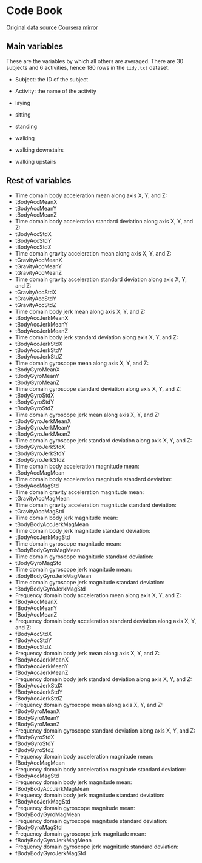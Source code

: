 # Code Book

[Original data source](http://archive.ics.uci.edu/ml/datasets/Human+Activity+Recognition+Using+Smartphones)
[Coursera mirror](https://d396qusza40orc.cloudfront.net/getdata%2Fprojectfiles%2FUCI%20HAR%20Dataset.zip)

## Main variables

These are the variables by which all others are averaged. There are 30 subjects and
6 activities, hence 180 rows in the `tidy.txt` dataset.

 - Subject: the ID of the subject
 - Activity: the name of the activity

  - laying
  - sitting
  - standing
  - walking
  - walking downstairs
  - walking upstairs

## Rest of variables

 - Time domain body acceleration mean along axis X, Y, and Z:
  - tBodyAccMeanX
  - tBodyAccMeanY
  - tBodyAccMeanZ
 - Time domain body acceleration standard deviation along axis X, Y, and Z:
  - tBodyAccStdX
  - tBodyAccStdY
  - tBodyAccStdZ
 - Time domain gravity acceleration mean along axis X, Y, and Z:
  - tGravityAccMeanX
  - tGravityAccMeanY
  - tGravityAccMeanZ
 - Time domain gravity acceleration standard deviation along axis X, Y, and Z:
  - tGravityAccStdX
  - tGravityAccStdY
  - tGravityAccStdZ
 - Time domain body jerk mean along axis X, Y, and Z:
  - tBodyAccJerkMeanX
  - tBodyAccJerkMeanY
  - tBodyAccJerkMeanZ
 - Time domain body jerk standard deviation along axis X, Y, and Z:
  - tBodyAccJerkStdX
  - tBodyAccJerkStdY
  - tBodyAccJerkStdZ
 - Time domain gyroscope mean along axis X, Y, and Z:
  - tBodyGyroMeanX
  - tBodyGyroMeanY
  - tBodyGyroMeanZ
 - Time domain gyroscope standard deviation along axis X, Y, and Z:
  - tBodyGyroStdX
  - tBodyGyroStdY
  - tBodyGyroStdZ
 - Time domain gyroscope jerk mean along axis X, Y, and Z:
  - tBodyGyroJerkMeanX
  - tBodyGyroJerkMeanY
  - tBodyGyroJerkMeanZ
 - Time domain gyroscope jerk standard deviation along axis X, Y, and Z:
  - tBodyGyroJerkStdX
  - tBodyGyroJerkStdY
  - tBodyGyroJerkStdZ
 - Time domain body acceleration magnitude mean:
  - tBodyAccMagMean
 - Time domain body acceleration magnitude standard deviation:
  - tBodyAccMagStd
 - Time domain gravity acceleration magnitude mean:
  - tGravityAccMagMean
 - Time domain gravity acceleration magnitude standard deviation:
  - tGravityAccMagStd
 - Time domain body jerk magnitude mean:
  - tBodyBodyAccJerkMagMean
 - Time domain body jerk magnitude standard deviation:
  - tBodyAccJerkMagStd
 - Time domain gyroscope magnitude mean:
  - tBodyBodyGyroMagMean
 - Time domain gyroscope magnitude standard deviation:
  - tBodyGyroMagStd
 - Time domain gyroscope jerk magnitude mean:
  - tBodyBodyGyroJerkMagMean
 - Time domain gyroscope jerk magnitude standard deviation:
  - tBodyBodyGyroJerkMagStd
 - Frequency domain body acceleration mean along axis X, Y, and Z:
  - fBodyAccMeanX
  - fBodyAccMeanY
  - fBodyAccMeanZ
 - Frequency domain body acceleration standard deviation along axis X, Y, and Z:
  - fBodyAccStdX
  - fBodyAccStdY
  - fBodyAccStdZ
 - Frequency domain body jerk mean along axis X, Y, and Z:
  - fBodyAccJerkMeanX
  - fBodyAccJerkMeanY
  - fBodyAccJerkMeanZ
 - Frequency domain body jerk standard deviation along axis X, Y, and Z:
  - fBodyAccJerkStdX
  - fBodyAccJerkStdY
  - fBodyAccJerkStdZ
 - Frequency domain gyroscope mean along axis X, Y, and Z:
  - fBodyGyroMeanX
  - fBodyGyroMeanY
  - fBodyGyroMeanZ
 - Frequency domain gyroscope standard deviation along axis X, Y, and Z:
  - fBodyGyroStdX
  - fBodyGyroStdY
  - fBodyGyroStdZ
 - Frequency domain body acceleration magnitude mean:
  - fBodyAccMagMean
 - Frequency domain body acceleration magnitude standard deviation:
  - fBodyAccMagStd
 - Frequency domain body jerk magnitude mean:
  - fBodyBodyAccJerkMagMean
 - Frequency domain body jerk magnitude standard deviation:
  - fBodyAccJerkMagStd
 - Frequency domain gyroscope magnitude mean:
  - fBodyBodyGyroMagMean
 - Frequency domain gyroscope magnitude standard deviation:
  - fBodyGyroMagStd
 - Frequency domain gyroscope jerk magnitude mean:
  - fBodyBodyGyroJerkMagMean
 - Frequency domain gyroscope jerk magnitude standard deviation:
  - fBodyBodyGyroJerkMagStd
